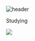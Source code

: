 ![header](https://capsule-render.vercel.app/api?type=wave&color=auto&height=300&section=header&text=Hello%20I'm%20LeeJinSeok&fontSize=90)

Studying

<a href="https://velog.io/@leejinseok0614"><img src="https://img.shields.io/badge/Velog-3DDC84?style=flat-square&logo=Blogger&logoColor=white"/></a>
